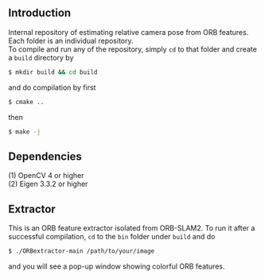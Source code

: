 ## Introduction
Internal repository of estimating relative camera pose from ORB features. Each folder is an individual repository. <br />
To compile and run any of the repository, simply ``cd`` to that folder and create a ``build`` directory by
```bash
$ mkdir build && cd build
```
and do compilation by first
```bash
$ cmake ..
```
then
```bash
$ make -j
```

## Dependencies
(1) OpenCV 4 or higher <br />
(2) Eigen 3.3.2 or higher <br />

## Extractor
This is an ORB feature extractor isolated from ORB-SLAM2. To run it after a successful compilation, ``cd`` to the ``bin`` folder under ``build`` and do
```bash
$ ./ORBextractor-main /path/to/your/image
```
and you will see a pop-up window showing colorful ORB features.